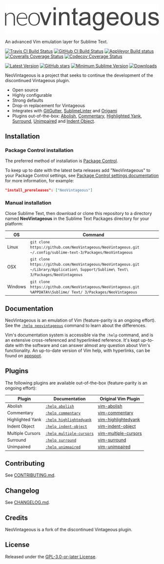 ![NeoVintageous Logo](res/neovintageous.png)

An advanced Vim emulation layer for Sublime Text.

[![Travis CI Build Status](https://img.shields.io/travis/NeoVintageous/NeoVintageous/master.svg?style=flat-square&label=travisci)](https://travis-ci.org/NeoVintageous/NeoVintageous) [![GitHub CI Build Status](https://img.shields.io/github/workflow/status/NeoVintageous/NeoVintageous/Continuous%20Integration?style=flat-square&label=github)](https://github.com/NeoVintageous/NeoVintageous/actions?query=workflow%3A%22Continuous+Integration%22) [![AppVeyor Build status](https://img.shields.io/appveyor/ci/gerardroche/neovintageous/master.svg?style=flat-square&label=appveyor)](https://ci.appveyor.com/project/gerardroche/neovintageous/branch/master) [![Coveralls Coverage Status](https://img.shields.io/coveralls/NeoVintageous/NeoVintageous/master.svg?style=flat-square&label=coveralls)](https://coveralls.io/github/NeoVintageous/NeoVintageous?branch=master) [![Codecov Coverage Status](https://img.shields.io/codecov/c/github/NeoVintageous/NeoVintageous/master?style=flat-square&label=codecov)](https://codecov.io/gh/NeoVintageous/NeoVintageous/branch/master) 

[![Latest Version](https://img.shields.io/github/tag/NeoVintageous/NeoVintageous.svg?style=flat-square&label=version)](https://github.com/NeoVintageous/NeoVintageous/tags) [![GitHub stars](https://img.shields.io/github/stars/NeoVintageous/NeoVintageous.svg?style=flat-square)](https://github.com/NeoVintageous/NeoVintageous/stargazers) [![Minimum Sublime Version](https://img.shields.io/badge/sublime-%3E%3D%203.0-brightgreen.svg?style=flat-square)](https://sublimetext.com) [![Downloads](https://img.shields.io/packagecontrol/dt/NeoVintageous.svg?style=flat-square)](https://packagecontrol.io/packages/NeoVintageous) 

NeoVintageous is a project that seeks to continue the development of the discontinued Vintageous plugin.

* Open source
* Highly configurable
* Strong defaults
* Drop-in replacement for Vintageous
* Integrates with [GitGutter](https://github.com/jisaacks/GitGutter), [SublimeLinter](https://github.com/SublimeLinter/SublimeLinter3) and [Origami](https://github.com/SublimeText/Origami)
* Plugins out-of-the-box: [Abolish](https://github.com/NeoVintageous/NeoVintageous/blob/master/res/doc/abolish.txt), [Commentary](https://github.com/NeoVintageous/NeoVintageous/blob/master/res/doc/commentary.txt), [Highlighted Yank](https://github.com/NeoVintageous/NeoVintageous/blob/master/res/doc/neovintageous.txt), [Surround](https://github.com/NeoVintageous/NeoVintageous/blob/master/res/doc/surround.txt), [Unimpaired](https://github.com/NeoVintageous/NeoVintageous/blob/master/res/doc/unimpaired.txt) and [Indent Object](https://github.com/NeoVintageous/NeoVintageous/blob/master/res/doc/indent-object.txt).

## Installation

### Package Control installation

The preferred method of installation is [Package Control](https://packagecontrol.io/packages/NeoVintageous).

To keep up to date with the latest beta releases add "NeoVintageous" to your Package Control settings, see [Package Control settings documentation](https://packagecontrol.io/docs/settings) for more information, for example:

```json
"install_prereleases": ["NeoVintageous"]
```

### Manual installation

Close Sublime Text, then download or clone this repository to a directory named **NeoVintageous** in the Sublime Text Packages directory for your platform:

OS | Command
-- | -----
Linux | `git clone https://github.com/NeoVintageous/NeoVintageous.git ~/.config/sublime-text-3/Packages/NeoVintageous`
OSX | `git clone https://github.com/NeoVintageous/NeoVintageous.git ~/Library/Application\ Support/Sublime\ Text\ 3/Packages/NeoVintageous`
Windows | `git clone https://github.com/NeoVintageous/NeoVintageous.git %APPDATA%\Sublime/ Text/ 3/Packages/NeoVintageous`

## Documentation

NeoVintageous is an emulation of Vim (feature-parity is an ongoing effort). See the [`:help neovintageous`](https://github.com/NeoVintageous/NeoVintageous/blob/master/res/doc/neovintageous.txt) command to learn about the differences.

Vim's documentation system is accessible via the `:help` command, and is an extensive cross-referenced and hyperlinked reference. It's kept up-to-date with the software and can answer almost any question about Vim's functionality. An up-to-date version of Vim help, with hyperlinks, can be found on [appspot](https://vimhelp.appspot.com).

## Plugins

The following plugins are available out-of-the-box (feature-parity is an ongoing effort):

Plugin | Documentation | Original Vim Plugin
------ | ------------- | -------------------
Abolish | [`:help abolish`](https://github.com/NeoVintageous/NeoVintageous/blob/master/res/doc/abolish.txt) | [vim-abolish](https://github.com/tpope/vim-abolish)
Commentary | [`:help commentary`](https://github.com/NeoVintageous/NeoVintageous/blob/master/res/doc/commentary.txt) | [vim-commentary](https://github.com/tpope/vim-commentary)
Highlighted Yank | [`:help highlightedyank`](https://github.com/NeoVintageous/NeoVintageous/blob/master/res/doc/neovintageous.txt) | [vim-highlightedyank](https://github.com/machakann/vim-highlightedyank)
Indent Object | [`:help indent-object`](https://github.com/NeoVintageous/NeoVintageous/blob/master/res/doc/indent-object.txt) | [vim-indent-object](https://github.com/michaeljsmith/vim-indent-object)
Multiple Cursors | [`:help multiple-cursors`](https://github.com/NeoVintageous/NeoVintageous/blob/master/res/doc/neovintageous.txt) | [vim-multiple-cursors](https://github.com/terryma/vim-multiple-cursors)
Surround | [`:help surround`](https://github.com/NeoVintageous/NeoVintageous/blob/master/res/doc/surround.txt) | [vim-surround](https://github.com/tpope/vim-surround)
Unimpaired | [`:help unimpaired`](https://github.com/NeoVintageous/NeoVintageous/blob/master/res/doc/unimpaired.txt) | [vim-unimpaired](https://github.com/tpope/vim-unimpaired)

## Contributing

See [CONTRIBUTING.md](CONTRIBUTING.md).

## Changelog

See [CHANGELOG.md](CHANGELOG.md).

## Credits

NeoVintageous is a fork of the discontinued Vintageous plugin.

## License

Released under the [GPL-3.0-or-later License](LICENSE).
